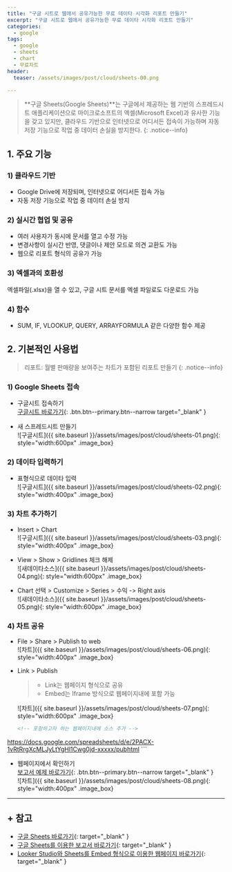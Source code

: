 ```yaml
---
title: "구글 시트로 웹에서 공유가능한 무료 데이타 시각화 리포트 만들기"
excerpt: "구글 시트로 웹에서 공유가능한 무료 데이타 시각화 리포트 만들기"
categories: 
  - google
tags:
  - google
  - sheets
  - chart
  - 무료차트
header:
  teaser: /assets/images/post/cloud/sheets-00.png

---
```


> **구글 Sheets(Google Sheets)**는 구글에서 제공하는 웹 기반의 스프레드시트 애플리케이션으로 마이크로소프트의 엑셀(Microsoft Excel)과 유사한 기능을 갖고 있지만, 클라우드 기반으로 인터넷으로 어디서든 접속이 가능하며 자동 저장 기능으로 작업 중 데이터 손실을 방지한다.
{: .notice--info}


## 1. 주요 기능   

### 1) 클라우드 기반
+ Google Drive에 저장되며, 인터넷으로 어디서든 접속 가능 
+ 자동 저장 기능으로 작업 중 데이터 손실 방지

### 2) 실시간 협업 및 공유
+ 여러 사용자가 동시에 문서를 열고 수정 가능
+ 변경사항이 실시간 반영, 댓글이나 제안 모드로 의견 교환도 가능
+ 웹으로 리포트 형식의 공유가 가능

### 3) 엑셀과의 호환성
엑셀파일(.xlsx)을 열 수 있고, 구글 시트 문서를 엑셀 파일로도 다운로드 가능

### 4) 함수
+ SUM, IF, VLOOKUP, QUERY, ARRAYFORMULA 같은 다양한 함수 제공

## 2. 기본적인 사용법   
> 리포트: 월별 판매량을 보여주는 차트가 포함된 리포트 만들기 
{: .notice--info}


### 1) Google Sheets 접속
 + 구글시트 접속하기   
  [구글시트 바로가기](https://docs.google.com/spreadsheets/){: .btn.btn--primary.btn--narrow target="_blank" }      

 + 새 스프레드시트 만들기    
 ![구글시트]({{ site.baseurl }}/assets/images/post/cloud/sheets-01.png){: style="width:600px" .image_box}


### 2) 데이타 입력하기
 + 표형식으로 데이타 입력   
   ![구글시트]({{ site.baseurl }}/assets/images/post/cloud/sheets-02.png){: style="width:400px" .image_box}

### 3) 차트 추가하기
 + Insert > Chart   
   ![구글시트]({{ site.baseurl }}/assets/images/post/cloud/sheets-03.png){: style="width:400px" .image_box}

 + View > Show > Gridlines 체크 해제   
   ![새데이타소스]({{ site.baseurl }}/assets/images/post/cloud/sheets-04.png){: style="width:600px" .image_box}

 + Chart 선택 > Customize > Series > 수익 -> Right axis   
   ![새데이타소스]({{ site.baseurl }}/assets/images/post/cloud/sheets-05.png){: style="width:600px" .image_box}   

### 4) 차트 공유
 + File > Share > Publish to web   
   ![차트]({{ site.baseurl }}/assets/images/post/cloud/sheets-06.png){: style="width:400px" .image_box}

 + Link > Publish   
    > - Link는 웹페이지 형식으로 공유
    > - Embed는 Iframe 방식으로 웹페이지내에 포함 가능

   ![차트]({{ site.baseurl }}/assets/images/post/cloud/sheets-07.png){: style="width:600px" .image_box}
  
    ```html
    <!-- 포함하고자 하는 웹페이지내에 소스 추가 -->
https://docs.google.com/spreadsheets/d/e/2PACX-1vRtRrgXcMLJyLtYgHl1Cwg0jd-xxxxx/pubhtml
    ```

  + 웹페이지에서 확인하기   
  [보고서 예제 바로가기](https://docs.google.com/spreadsheets/d/e/2PACX-1vRtRrgXcMLJyLtYgHl1Cwg0jd-JHDuMQSerakHVPwslyX_AGsU9SbMODlyFCnA0OxGbmxhAQL0dtx7s/pubhtml){: .btn.btn--primary.btn--narrow target="_blank" }    
   ![차트]({{ site.baseurl }}/assets/images/post/cloud/sheets-08.png){: style="width:400px" .image_box}    


--- 
## + 참고

+ [구글 Sheets 바로가기](https://lookerstudio.google.com/){: target="_blank" }
+ [구글 Sheets를 이용한 보고서 바로가기](https://docs.google.com/spreadsheets/d/e/2PACX-1vRtRrgXcMLJyLtYgHl1Cwg0jd-JHDuMQSerakHVPwslyX_AGsU9SbMODlyFCnA0OxGbmxhAQL0dtx7s/pubhtml){: target="_blank" }
+ [Looker Studio와 Sheets를 Embed 형식으로 이용한 웹페이지 바로가기](https://ondago365.web.app/entrance/ratingHighsc.html){: target="_blank" }




